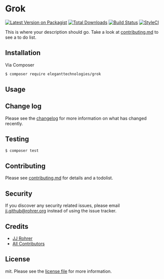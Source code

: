 # Grok

[![Latest Version on Packagist][ico-version]][link-packagist]
[![Total Downloads][ico-downloads]][link-downloads]
[![Build Status][ico-travis]][link-travis]
[![StyleCI][ico-styleci]][link-styleci]

This is where your description should go. Take a look at [contributing.md](contributing.md) to see a to do list.

## Installation

Via Composer

``` bash
$ composer require eleganttechnologies/grok
```

## Usage

## Change log

Please see the [changelog](changelog.md) for more information on what has changed recently.

## Testing

``` bash
$ composer test
```

## Contributing

Please see [contributing.md](contributing.md) for details and a todolist.

## Security

If you discover any security related issues, please email jj.github@rohrer.org instead of using the issue tracker.

## Credits

- [JJ Rohrer][link-author]
- [All Contributors][link-contributors]

## License

mit. Please see the [license file](license.md) for more information.

[ico-version]: https://img.shields.io/packagist/v/eleganttechnologies/grok.svg?style=flat-square
[ico-downloads]: https://img.shields.io/packagist/dt/eleganttechnologies/grok.svg?style=flat-square
[ico-travis]: https://img.shields.io/travis/eleganttechnologies/grok/master.svg?style=flat-square
[ico-styleci]: https://styleci.io/repos/12345678/shield

[link-packagist]: https://packagist.org/packages/eleganttechnologies/grok
[link-downloads]: https://packagist.org/packages/eleganttechnologies/grok
[link-travis]: https://travis-ci.org/eleganttechnologies/grok
[link-styleci]: https://styleci.io/repos/12345678
[link-author]: https://github.com/eleganttechnologies
[link-contributors]: ../../contributors
